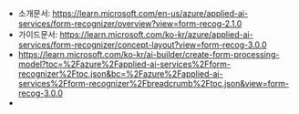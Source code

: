 - 소개문서: https://learn.microsoft.com/en-us/azure/applied-ai-services/form-recognizer/overview?view=form-recog-2.1.0
- 가이드문서: https://learn.microsoft.com/ko-kr/azure/applied-ai-services/form-recognizer/concept-layout?view=form-recog-3.0.0
- https://learn.microsoft.com/ko-kr/ai-builder/create-form-processing-model?toc=%2Fazure%2Fapplied-ai-services%2Fform-recognizer%2Ftoc.json&bc=%2Fazure%2Fapplied-ai-services%2Fform-recognizer%2Fbreadcrumb%2Ftoc.json&view=form-recog-3.0.0
-
